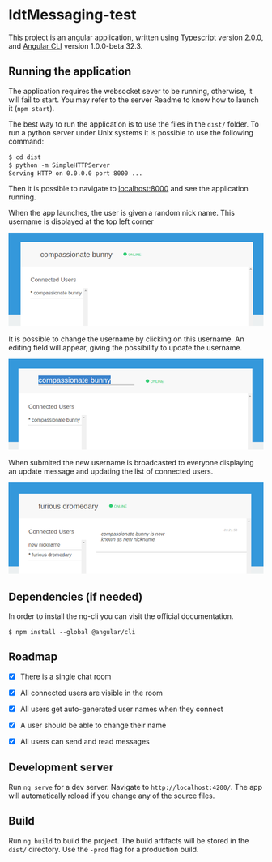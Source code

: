 # IdtMessaging-test

This project is an angular application, written using [Typescript](http://www.typescriptlang.org/) version 2.0.0,
and [Angular CLI](https://github.com/angular/angular-cli) version 1.0.0-beta.32.3.


## Running the application

The application requires the websocket sever to be running, otherwise, it will fail to start.
You may refer to the server Readme to know how to launch it (`npm start`).

The best way to run the application is to use the files in the `dist/` folder.
To run a python server under Unix systems it is possible to use the following command:

```shell
$ cd dist
$ python -m SimpleHTTPServer
Serving HTTP on 0.0.0.0 port 8000 ...
```

Then it is possible to navigate to [localhost:8000](http://localhost:8000) and see the
application running.

When the app launches, the user is given a random nick name. This username is displayed at the top
left corner

![capture-displayed-nickname](captures/capture-nick.png)

It is possible to change the username by clicking on this username. An editing field
will appear, giving the possibility to update the username.

![capture-updating-nickname](captures/capture-changed-nick.png)

When submited the new username is broadcasted to everyone displaying an update message
and updating the list of connected users.

![capture-new-nickname-message](captures/nickname-message.png)

## Dependencies (if needed)

In order to install the ng-cli you can visit the official documentation.

```shell
$ npm install --global @angular/cli
```

## Roadmap

- [x] There is a single chat room
- [x] All connected users are visible in the room
- [x] All users get auto-generated user names when they connect
- [x] A user should be able to change their name
- [x] All users can send and read messages


## Development server
Run `ng serve` for a dev server. Navigate to `http://localhost:4200/`. The app will automatically reload if you change any of the source files.

## Build

Run `ng build` to build the project. The build artifacts will be stored in the `dist/` directory. Use the `-prod` flag for a production build.

